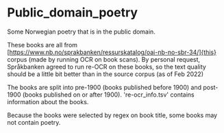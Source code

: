 # Public_domain_poetry
Some Norwegian poetry that is in the public domain.

These books are all from [https://www.nb.no/sprakbanken/ressurskatalog/oai-nb-no-sbr-34/]{this} corpus (made by running OCR on book scans). 
By personal request, Språkbanken agreed to run re-OCR on these books, so the text quality should be a little bit better than in the source corpus (as of Feb 2022)

The books are split into pre-1900 (books published before 1900) and post-1900 (books published on or after 1900). 're-ocr_info.tsv' contains information about the books. 

Because the books were selected by regex on book title, some books may not contain poetry.
